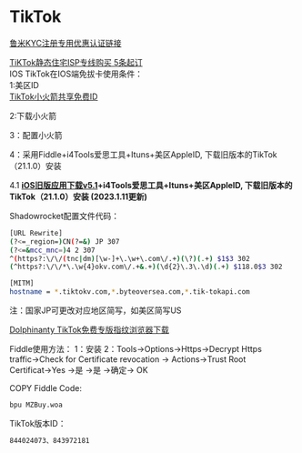 # TikTok
[鲁米KYC注册专用优惠认证链接](https://bit.ly/3fRXdH7)<br>

[TiKTok静态住宅ISP专线购买 5条起订](https://t.me/siemenstutorial)<br>
IOS
TikTok在IOS端免拔卡使用条件：<br>
1:美区ID<br>
[TikTok小火箭共享免费ID](https://vturay.com)<br>

2:下载小火箭<br>

3：配置小火箭<br>

4：采用Fiddle+i4Tools爱思工具+Ituns+美区AppleID, 下载旧版本的TikTok（21.1.0）安装<br>

4.1 <b> [iOS旧版应用下载v5.1](https://github.com/siemenstutorials/TikTok/releases/download/v23.1.11/iOS.v5.1.zip)+i4Tools爱思工具+Ituns+美区AppleID, 下载旧版本的TikTok（21.1.0）安装 (2023.1.11更新)</b><br>

Shadowrocket配置文件代码：
```bash
[URL Rewrite]
(?<=_region=)CN(?=&) JP 307
(?<=&mcc_mnc=)4 2 307
^(https?:\/\/(tnc|dm)[\w-]+\.\w+\.com\/.+)(\?)(.+) $1$3 302
(^https?:\/\/*\.\w{4}okv.com\/.+&.+)(\d{2}\.3\.\d)(.+) $118.0$3 302

[MITM]
hostname = *.tiktokv.com,*.byteoversea.com,*.tik-tokapi.com
```
注：国家JP可更改对应地区简写，如美区简写US

[Dolphinanty  TikTok免费专版指纹浏览器下载](https://bit.ly/3wMXt3q)


Fiddle使用方法：
1：安装
2：Tools→Options→Https→Decrypt Https traffic→Check for Certificate revocation → Actions→Trust Root Certificat→Yes →是 →是 →确定→ OK

COPY Fiddle Code: 
```bash
bpu MZBuy.woa
```

TikTok版本ID：
```bash
844024073、843972181
```
